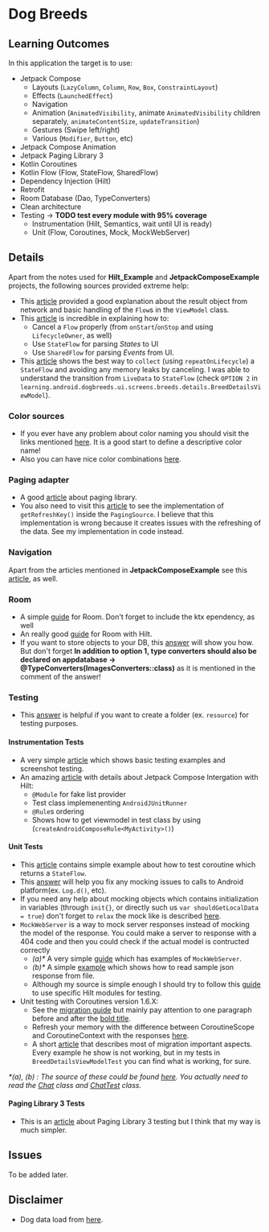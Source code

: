 # Dog Breeds

## Learning Outcomes
In this application the target is to use:
- Jetpack Compose
  - Layouts (`LazyColumn`, `Column`, `Row`, `Box`, `ConstraintLayout`)
  - Effects (`LaunchedEffect`)
  - Navigation
  - Animation (`AnimatedVisibility`, animate `AnimatedVisibility` children separately, `animateContentSize`, `updateTransition`)
  - Gestures (Swipe left/right)
  - Various (`Modifier`, `Button`, etc)
- Jetpack Compose Animation
- Jetpack Paging Library 3
- Kotlin Coroutines
- Kotlin Flow (Flow, StateFlow, SharedFlow)
- Dependency Injection (Hilt)
- Retrofit
- Room Database (Dao, TypeConverters)
- Clean architecture
- Testing -> **TODO test every module with 95% coverage**
  - Instrumentation (Hilt, Semantics, wait until UI is ready)
  - Unit (Flow, Coroutines, Mock, MockWebServer)

## Details
Apart from the notes used for **Hilt_Example** and **JetpackComposeExample** projects, the following sources provided extreme help:
- This [article](https://www.geeksforgeeks.org/kotlin-flow-in-android-with-example/) provided a good explanation about the result object from network and basic handling of the `Flow`s in the `ViewModel` class.    
- This [article](https://proandroiddev.com/livedata-vs-sharedflow-and-stateflow-in-mvvm-and-mvi-architecture-57aad108816d) is incredible in explaining how to:
  - Cancel a `Flow` properly (from `onStart`/`onStop` and using `LifecycleOwner`, as well)
  - Use `StateFlow` for parsing *States* to UI
  - Use `SharedFlow` for parsing *Events* from UI.
- This [article](https://medium.com/androiddevelopers/migrating-from-livedata-to-kotlins-flow-379292f419fb) shows the best way to `collect` (using `repeatOnLifecycle`) a `StateFlow` and avoiding any memory leaks by canceling. I was able to understand the transition from `LiveData` to `StateFlow` (check `OPTION 2` in `learning.android.dogbreeds.ui.screens.breeds.details.BreedDetailsViewModel`).

### Color sources
- If you ever have any problem about color naming you should visit the links mentioned [here](https://proandroiddev.com/naming-conventions-colors-xml-android-8f89139f1056).
It is a good start to define a descriptive color name!
- Also you can have nice color combinations [here](https://material.io/resources/color/#!/?view.left=0&view.right=0).

### Paging adapter
- A good [article](https://proandroiddev.com/infinite-lists-with-paging-3-in-jetpack-compose-b095533aefe6) about paging library.
- You also need to visit this [article](https://medium.com/simform-engineering/list-view-with-pagination-using-jetpack-compose-e131174eac8e) to see the implementation of `getRefreshKey()` inside the `PagingSource`. I believe that this implementation is wrong because it creates issues with the refreshing of the data. See my implementation in code instead.

### Navigation
Apart from the articles mentioned in **JetpackComposeExample** see this [article](https://proandroiddev.com/jetpack-compose-navigation-architecture-with-viewmodels-1de467f19e1c), as well.

### Room
- A simple [guide](https://levelup.gitconnected.com/using-room-in-jetpack-compose-d2b6b674d3a5) for Room. Don't forget to include the ktx ependency, as well
- An really good [guide](https://svvashishtha.medium.com/using-room-with-hilt-cb57a1bc32f) for Room with Hilt.
- If you want to store objects to your DB, this [answer](https://stackoverflow.com/a/50452877) will show you how. But don't forget **In addition to option 1, type converters should also be declared on appdatabase -> @TypeConverters(ImagesConverters::class)** as it is mentioned in the comment of the answer!

### Testing
- This [answer](https://stackoverflow.com/a/38345579/1392366) is helpful if you want to create a folder (ex. `resource`) for testing purposes.
#### Instrumentation Tests
- A very simple [article](https://levelup.gitconnected.com/testing-in-compose-d09b59337e4e) which shows basic testing examples and screenshot testing.
- An amazing [article](https://medium.com/nerd-for-tech/writing-an-integration-test-with-jetpack-compose-and-dagger-hilt-8ef888c1a23d) with details about Jetpack Compose Intergation with Hilt:
  - `@Module` for fake list provider
  - Test class implemenenting `AndroidJUnitRunner`
  - `@Rule`s ordering
  - Shows how to get viewmodel in test class by using (`createAndroidComposeRule<MyActivity>()`)

#### Unit Tests
- This [article](https://fabiosanto.medium.com/unit-testing-coroutines-state-flow-c6e6de580027) contains simple example about how to test coroutine which returns a `StateFlow`.
- This [answer](https://stackoverflow.com/a/57958441/1392366) will help you fix any mocking issues to calls to Android platform(ex. `Log.d()`, etc).
- If you need any help about mocking objects which contains initialization in variables (through `init{}`, or directly such us `var shouldGetLocalData = true`) don't forget to `relax` the mock like is described [here](https://stackoverflow.com/questions/61151905/io-mockk-mockkexception-no-answer-found-for-savedstatehandle1-setkey-some).
- `MockWebServer` is a way to mock server responses instead of mocking the model of the response. You could make a server to response with a 404 code and then you could check if the actual model is contructed correctly
  - *(a)\** A very simple [guide](https://medium.com/mobile-app-development-publication/android-mock-server-for-unittest-82f5bbbf0362) which has examples of `MockWebServer`.
  - *(b)\** A simple [example](https://medium.com/mobile-app-development-publication/android-reading-a-text-file-during-test-2815671e8b3b) which shows how to read sample json response from file.
  - Although my source is simple enough I should try to follow this [guide](https://www.bloco.io/blog/mocking-retrofit-api-responses-with-mockwebserver-hilt) to use specific Hilt modules for testing.
- Unit testing with Coroutines version 1.6.X:
  - See the [migration guide](https://github.com/Kotlin/kotlinx.coroutines/blob/master/kotlinx-coroutines-test/MIGRATION.md) but mainly pay attention to one paragraph before and after the [bold title](
https://github.com/Kotlin/kotlinx.coroutines/blob/master/kotlinx-coroutines-test/MIGRATION.md#other-considerations).
  - Refresh your memory with the difference between CoroutineScope and CoroutineContext with the responses [here](https://stackoverflow.com/questions/54416840/kotlin-coroutines-scope-vs-coroutine-context).
  - A short [article](https://medium.com/@ralf.stuckert/testing-coroutines-update-1-6-0-701d53546683) that describes most of migration important aspects. Every example he show is not working, but in my tests in `BreedDetailsViewModelTest` you can find what is working, for sure.

*\*(a), (b) :  The source of these could be found [here](https://github.com/elye/demo_android_mock_web_service). You actually need to read the [Chat](https://github.com/elye/demo_android_mock_web_service/blob/master/app/src/main/java/com/example/mockserverexperiment/Chat.kt) class and [ChatTest](https://github.com/elye/demo_android_mock_web_service/blob/master/app/src/test/java/com/example/mockserverexperiment/ChatTest.kt) class.*

#### Paging Library 3 Tests
- This is an [article](https://medium.com/@mohamed.gamal.elsayed/android-how-to-test-paging-3-pagingsource-433251ade028) about Paging Library 3 testing but I think that my way is much simpler.

## Issues
To be added later.

## Disclaimer
- Dog data load from [here](https://documenter.getpostman.com/view/4016432/the-dog-api/RW81vZ4Z#26bd3f92-dd58-4569-bc13-22fa76396fe8).